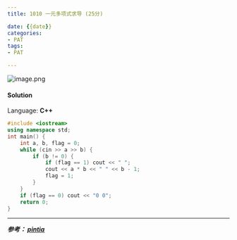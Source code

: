 ```yaml
---
title: 1010 一元多项式求导 (25分)

date: {{date}}
categories:
- PAT
tags:
- PAT

---
```

![image.png](https://i.loli.net/2020/05/23/h9cSOExwkMi37yj.png)


#### Solution

Language: **C++**

```C++
#include <iostream>
using namespace std;
int main() {
    int a, b, flag = 0;
    while (cin >> a >> b) {
        if (b != 0) {
            if (flag == 1) cout << " ";
            cout << a * b << " " << b - 1;
            flag = 1;
        }
    }
    if (flag == 0) cout << "0 0";
    return 0;
}
```
---
***参考：
[pintia](https://pintia.cn/problem-sets/994805260223102976/problems/994805313708867584)***
